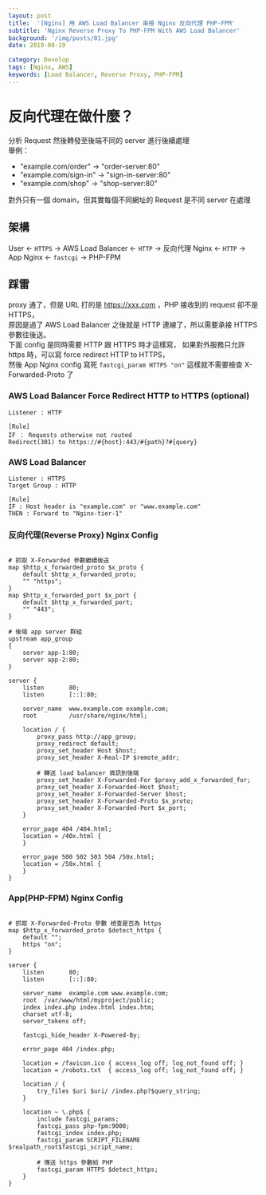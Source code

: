 ```yaml
---
layout: post
title:  '[Nginx] 用 AWS Load Balancer 串接 Nginx 反向代理 PHP-FPM'
subtitle: 'Nginx Reverse Proxy To PHP-FPM With AWS Load Balancer'
background: '/img/posts/01.jpg'
date: 2019-08-19

category: Develop
tags: [Nginx, AWS]
keywords: [Load Balancer, Reverse Proxy, PHP-FPM]
---
```


# 反向代理在做什麼？
分析 Request 然後轉發至後端不同的 server 進行後續處理   
舉例：  

- "example.com/order" -> "order-server:80"  
- "example.com/sign-in" -> "sign-in-server:80"  
- "example.com/shop" -> "shop-server:80"

對外只有一個 domain，但其實每個不同網址的 Request 是不同 server 在處理

## 架構 
User <- `HTTPS` -> AWS Load Balancer <- `HTTP` -> 反向代理 Nginx <- `HTTP` -> App Nginx <- `fastcgi` -> PHP-FPM

## 踩雷
proxy 通了，但是 URL 打的是 https://xxx.com ，PHP 接收到的 request 卻不是 HTTPS，  
原因是過了 AWS Load Balancer 之後就是 HTTP 連線了，所以需要承接 HTTPS 參數往後送。  
下面 config 是同時需要 HTTP 跟 HTTPS 時才這樣寫，
如果對外服務只允許 https 時，可以寫 force redirect HTTP to HTTPS，  
然後 App Nginx config 寫死 `fastcgi_param HTTPS "on"` 這樣就不需要檢查 X-Forwarded-Proto 了

### AWS Load Balancer Force Redirect HTTP to HTTPS (optional)
```
Listener : HTTP  

[Rule]
IF ： Requests otherwise not routed  
Redirect(301) to https://#{host}:443/#{path}?#{query}
```

### AWS Load Balancer
```
Listener : HTTPS  
Target Group : HTTP  

[Rule]
IF : Host header is "example.com" or "www.example.com" 
THEN : Forward to "Nginx-tier-1"
```

### 反向代理(Reverse Proxy) Nginx Config
```nginx

# 抓取 X-Forwarded 參數繼續後送
map $http_x_forwarded_proto $x_proto {
    default $http_x_forwarded_proto;
    "" "https";
}
map $http_x_forwarded_port $x_port {
    default $http_x_forwarded_port;
    "" "443";
}

# 後端 app server 群組
upstream app_group 
{
	server app-1:80;
	server app-2:80;
}

server {
    listen       80;
    listen       [::]:80;
    
    server_name  www.example.com example.com;
    root         /usr/share/nginx/html;

    location / {
        proxy_pass http://app_group;
        proxy_redirect default;
        proxy_set_header Host $host;
        proxy_set_header X-Real-IP $remote_addr;
        
        # 轉送 load balancer 資訊到後端
        proxy_set_header X-Forwarded-For $proxy_add_x_forwarded_for;
        proxy_set_header X-Forwarded-Host $host;
        proxy_set_header X-Forwarded-Server $host;
        proxy_set_header X-Forwarded-Proto $x_proto;
        proxy_set_header X-Forwarded-Port $x_port;
    }

    error_page 404 /404.html;
    location = /40x.html {
    }

    error_page 500 502 503 504 /50x.html;
    location = /50x.html {
    }
}
```

### App(PHP-FPM) Nginx Config
```nginx

# 抓取 X-Forwarded-Proto 參數 檢查是否為 https
map $http_x_forwarded_proto $detect_https {
    default "";
    https "on";
}

server {
    listen       80;
    listen       [::]:80;

    server_name  example.com www.example.com;
    root  /var/www/html/myproject/public;
    index index.php index.html index.htm;
    charset utf-8;
    server_tokens off;

    fastcgi_hide_header X-Powered-By;

    error_page 404 /index.php;
    
    location = /favicon.ico { access_log off; log_not_found off; }
    location = /robots.txt  { access_log off; log_not_found off; }

    location / {
        try_files $uri $uri/ /index.php?$query_string;
    }

    location ~ \.php$ {
        include fastcgi_params;
        fastcgi_pass php-fpm:9000;
        fastcgi_index index.php;
        fastcgi_param SCRIPT_FILENAME $realpath_root$fastcgi_script_name;
        
        # 傳送 https 參數給 PHP
        fastcgi_param HTTPS $detect_https;
    }
}
``` 




